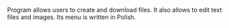 Program allows users to create and download files. It also allows to edit text files and images. Its menu is written in Polish.
